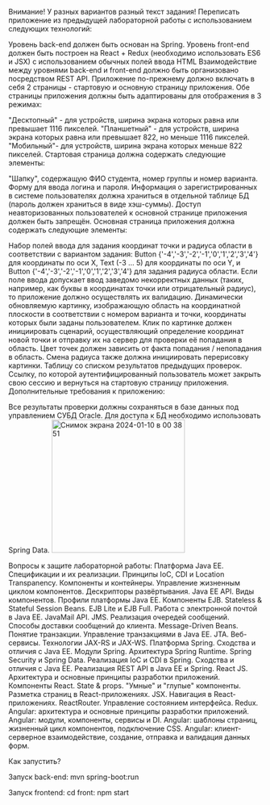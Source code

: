 Внимание! У разных вариантов разный текст задания!
Переписать приложение из предыдущей лабораторной работы с использованием следующих технологий:

Уровень back-end должен быть основан на Spring.
Уровень front-end должен быть построен на React + Redux (необходимо использовать ES6 и JSX) с использованием обычных полей ввода HTML
Взаимодействие между уровнями back-end и front-end должно быть организовано посредством REST API.
Приложение по-прежнему должно включать в себя 2 страницы - стартовую и основную страницу приложения. Обе страницы приложения должны быть адаптированы для отображения в 3 режимах:

"Десктопный" - для устройств, ширина экрана которых равна или превышает 1116 пикселей.
"Планшетный" - для устройств, ширина экрана которых равна или превышает 822, но меньше 1116 пикселей.
"Мобильный"- для устройств, ширина экрана которых меньше 822 пикселей.
Стартовая страница должна содержать следующие элементы:

"Шапку", содержащую ФИО студента, номер группы и номер варианта.
Форму для ввода логина и пароля. Информация о зарегистрированных в системе пользователях должна храниться в отдельной таблице БД (пароль должен храниться в виде хэш-суммы). Доступ неавторизованных пользователей к основной странице приложения должен быть запрещён.
Основная страница приложения должна содержать следующие элементы:

Набор полей ввода для задания координат точки и радиуса области в соответствии с вариантом задания: Button {'-4','-3','-2','-1','0','1','2','3','4'} для координаты по оси X, Text (-3 ... 5) для координаты по оси Y, и Button {'-4','-3','-2','-1','0','1','2','3','4'} для задания радиуса области. Если поле ввода допускает ввод заведомо некорректных данных (таких, например, как буквы в координатах точки или отрицательный радиус), то приложение должно осуществлять их валидацию.
Динамически обновляемую картинку, изображающую область на координатной плоскости в соответствии с номером варианта и точки, координаты которых были заданы пользователем. Клик по картинке должен инициировать сценарий, осуществляющий определение координат новой точки и отправку их на сервер для проверки её попадания в область. Цвет точек должен зависить от факта попадания / непопадания в область. Смена радиуса также должна инициировать перерисовку картинки.
Таблицу со списком результатов предыдущих проверок.
Ссылку, по которой аутентифицированный пользователь может закрыть свою сессию и вернуться на стартовую страницу приложения.
Дополнительные требования к приложению:

Все результаты проверки должны сохраняться в базе данных под управлением СУБД Oracle.
Для доступа к БД необходимо использовать Spring Data.
<img width="264" alt="Снимок экрана 2024-01-10 в 00 38 51" src="https://github.com/poplopok/web/assets/117458840/4b313bec-3b00-4891-965a-11f300e6fa69">

Вопросы к защите лабораторной работы:
Платформа Java EE. Спецификации и их реализации.
Принципы IoC, CDI и Location Transpanency. Компоненты и контейнеры.
Управление жизненным циклом компонентов. Дескрипторы развёртывания.
Java EE API. Виды компонентов. Профили платформы Java EE.
Компоненты EJB. Stateless & Stateful Session Beans. EJB Lite и EJB Full.
Работа с электронной почтой в Java EE. JavaMail API.
JMS. Реализация очередей сообщений. Способы доставки сообщений до клиента. Message-Driven Beans.
Понятие транзакции. Управление транзакциями в Java EE. JTA.
Веб-сервисы. Технологии JAX-RS и JAX-WS.
Платформа Spring. Сходства и отличия с Java EE.
Модули Spring. Архитектура Spring Runtime. Spring Security и Spring Data.
Реализация IoC и CDI в Spring. Сходства и отличия с Java EE.
Реализация REST API в Java EE и Spring.
React JS. Архитектура и основные принципы разработки приложений.
Компоненты React. State & props. "Умные" и "глупые" компоненты.
Разметка страниц в React-приложениях. JSX.
Навигация в React-приложениях. ReactRouter.
Управление состоянием интерфейса. Redux.
Angular: архитектура и основные принципы разработки приложений.
Angular: модули, компоненты, сервисы и DI.
Angular: шаблоны страниц, жизненный цикл компонентов, подключение CSS.
Angular: клиент-серверное взаимодействие, создание, отправка и валидация данных форм.


Как запустить?

Запуск back-end:
mvn spring-boot:run

Запуск frontend:
cd front:
npm start





